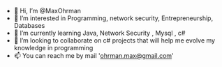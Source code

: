 - 👋 Hi, I’m @MaxOhrman
- 👀 I’m interested in Programming, network security, Entrepreneurship, Databases
- 🌱 I’m currently learning Java, Network Security , Mysql , c#
- 💞️ I’m looking to collaborate on c# projects that will help me evolve my knowledge in programming
- 📫 You can reach me by mail 'ohrman.max@gmail.com'

<!---
MaxOhrman/MaxOhrman is a ✨ special ✨ repository because its `README.md` (this file) appears on your GitHub profile.
You can click the Preview link to take a look at your changes.
--->
